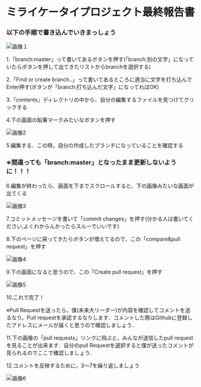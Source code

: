 # ミライケータイプロジェクト最終報告書

### 以下の手順で書き込んでいきまっしょう

![画像１](http://i.imgur.com/hFKcQYG.png)

1.「branch:master」って書いてあるボタンを押す(「branch:別の文字」になっていたらボタンを押して出てきたリストからbranchを選択する)

2.「Find or create branch..」って書いてあるところに適当に文字を打ち込んでEnter押す(ボタンが「branch:打ち込んだ文字」になってればOK)

3.「contents」ディレクトリの中から、自分の編集するファイルを見つけてクリックする

4.下の画面の鉛筆マークみたいなボタンを押す

![画像2](http://i.imgur.com/O1xb9cV.png)


5.編集する．この時，自分の作成したブランチになっていることを確認する

### **※間違っても「branch:master」となったまま更新しないように！！！**

6.編集が終わったら、画面を下までスクロールすると、下の画像みたいな画面が出てくる

![画像3](http://i.imgur.com/r8vn5iR.png)


7.コミットメッセージを書いて「commit changes」を押す(分かる人は書いてください,よくわからんかったらスルーでいいです)

8.下のページに戻ってきたらボタンが増えてるので、この「compare&pull request」を押す

![画像4](http://i.imgur.com/ovsqJGo.png)

9.下の画面になると思うので、この「Create pull request」を押す

![画像5](http://i.imgur.com/ksXJR9V.png)

10.これで完了！

※Pull Requestを送ったら，僕(未来大リーダー)が内容を確認してコメントを送るなり，Pull requestを承認するなりします．コメントした際はGithubに登録したアドレスにメールが届くと思うので確認しましょう．

11.下の画像の「pull requests」リンクに飛ぶと，みんなが送信したpull requestを見ることが出来ます．自分のpull Requestを選択すると僕が送ったコメントが見られるのでここで確認しましょう．

12.コメントを反映するために，3～7を繰り返しましょう


![画像6](http://i.imgur.com/HLKJixk.png)